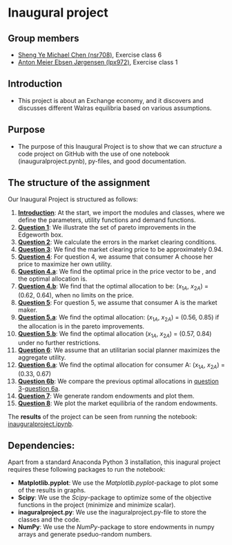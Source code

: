 # Inaugural project

**Group members**
---
- [Sheng Ye Michael Chen (nsr708)](https://github.com/nsr708), Exercise class 6
- [Anton Meier Ebsen Jørgensen (lpx972)](https://github.com/AntonEbsen), Exercise class 1

**Introduction**
---
-	This project is about an Exchange economy, and it discovers and discusses different Walras equilibria based on various assumptions. 

**Purpose**
---
- The purpose of this Inaugural Project is to show that we can *structure* a code project on GitHub with the use of one notebook (inauguralproject.pynb), py-files, and good documentation.

**The structure of the assignment**
---
Our Inaugural Project is structured as follows:
1.	**[Introduction](inauguralproject.ipynb#introduction)**: At the start, we import the modules and classes, where we define the parameters, utility functions and demand functions. 
2.	**[Question 1](inauguralproject.ipynb#question1)**: We illustrate the set of pareto improvements in the Edgeworth box.
3.	**[Question 2](inauguralproject.ipynb#question2)**: We calculate the errors in the market clearing conditions.
4.	**[Question 3](inauguralproject.ipynb#question3)**: We find the market clearing price to be approximately 0.94.
5.	**[Question 4](inauguralproject.ipynb#question4)**: For question 4, we assume that consumer A choose her price to maximize her own utility.
6.	**[Question 4.a](inauguralproject.ipynb#question4a)**: We find the optimal price in the price vector to be , and the optimal allocation is.
7.	**[Question 4.b](inauguralproject.ipynb#question4b)**: We find that the optimal allocation to be: ($x_{1A}$, $x_{2A}$) = (0.62, 0.64), when no limits on the price.
8.	**[Question 5](inauguralproject.ipynb#question5)**: For question 5, we assume that consumer A is the market maker.
9.	**[Question 5.a](inauguralproject.ipynb#question5a)**: We find the optimal allocation: ($x_{1A}$, $x_{2A}$) = (0.56, 0.85) if the allocation is in the pareto improvements.
10.	**[Question 5.b](inauguralproject.ipynb#question5b)**: We find the optimal allocation ($x_{1A}$, $x_{2A}$) = (0.57, 0.84) under no further restrictions.
11.	**[Question 6](inauguralproject.ipynb#question6)**: We assume that an utilitarian social planner maximizes the aggregate utility.
12.	**[Question 6.a](inauguralproject.ipynb#question6a)**: We find the optimal allocation for consumer A: ($x_{1A}$, $x_{2A}$) = (0.33, 0.67)
13.	**[Question 6b](inauguralproject.ipynb#question6b)**: We compare the previous optimal allocations in [question 3](inauguralproject.ipynb#question3)-[question 6a](inauguralproject.ipynb#question6a).
14.	**[Question 7](inauguralproject.ipynb#question7)**: We generate random endowments and plot them.
15.	**[Question 8](inauguralproject.ipynb#question8)**: We plot the market equilibria of the random endowments.  

The **results** of the project can be seen from running the notebook: [inauguralproject.ipynb](inauguralproject.ipynb).

**Dependencies:** 
---

Apart from a standard Anaconda Python 3 installation, this inagural project requires these following packages to run the notebook:
- **Matplotlib.pyplot**: We use the *Matplotlib.pyplot*-package to plot some of the results in graphs.
- **Scipy**: We use the *Scipy*-package to optimize some of the objective functions in the project (minimize and minimize scalar).
- **inaguralproject.py**: We use the inaguralproject.py-file to store the classes and the code.
- **NumPy**: We use the *NumPy*-package to store endowments in numpy arrays and generate pseduo-random numbers.
